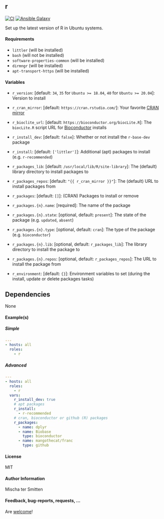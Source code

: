 ## r

[![CI](https://github.com/Oefenweb/ansible-r/workflows/CI/badge.svg)](https://github.com/Oefenweb/ansible-r/actions?query=workflow%3ACI)
[![Ansible Galaxy](https://img.shields.io/badge/ansible--galaxy-r-blue.svg)](https://galaxy.ansible.com/Oefenweb/latest_r/)

Set up the latest version of R in Ubuntu systems.

#### Requirements

* `littler` (will be installed)
* `bash` (will not be installed)
* `software-properties-common` (will be installed)
* `dirmngr` (will be installed)
* `apt-transport-https` (will be installed)

#### Variables

* `r_version`: [default: `34`, `35` for `Ubuntu >= 18.04`, `40` for `Ubuntu >= 20.04`]: Version to install

* `r_cran_mirror`: [default: `https://cran.rstudio.com/`]: Your favorite [CRAN mirror](https://cran.r-project.org/mirrors.html)
* `r_bioclite_url`: [default: `https://bioconductor.org/biocLite.R`]: The `biocLite.R` script URL for [Bioconductor](https://bioconductor.org/) installs

* `r_install_dev`: [default: `false`]: Whether or not install the `r-base-dev` package
* `r_install`: [default: `['littler']`]: Additional (apt) packages to install (e.g. `r-recommended`)

* `r_packages_lib`: [default: `/usr/local/lib/R/site-library`]: The (default) library directory to install packages to
* `r_packages_repos`: [default: `"{{ r_cran_mirror }}"`]: The (default) URL to install packages from

* `r_packages`: [default: `[]`]: (CRAN) Packages to install or remove
* `r_packages.{n}.name`: [required]: The name of the package
* `r_packages.{n}.state`: [optional, default: `present`]: The state of the package (e.g. `updated`, `absent`)
* `r_packages.{n}.type`: [optional, default: `cran`]: The type of the package (e.g. `bioconductor`)
* `r_packages.{n}.lib`: [optional, default: `r_packages_lib`]: The library directory to install the package to
* `r_packages.{n}.repos`: [optional, default: `r_packages_repos`]: The URL to install the package from

* `r_environment`: [default: `{}`]: Environment variables to set (during the install, update or delete packages tasks)

## Dependencies

None

#### Example(s)

##### Simple

```yaml
---
- hosts: all
  roles:
    - r
```

##### Advanced

```yaml
---
- hosts: all
  roles:
    - r
  vars:
    r_install_dev: true
    # apt packages
    r_install:
      - r-recommended
    # cran, bioconductor or github (R) packages
    r_packages:
      - name: dplyr
      - name: Biobase
        type: bioconductor
      - name: mangothecat/franc
        type: github
```

#### License

MIT

#### Author Information

Mischa ter Smitten

#### Feedback, bug-reports, requests, ...

Are [welcome](https://github.com/Oefenweb/ansible-r/issues)!
